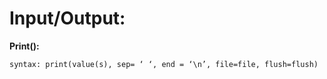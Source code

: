 # Input/Output:

**Print():**
  ```
syntax: print(value(s), sep= ‘ ‘, end = ‘\n’, file=file, flush=flush)
```
